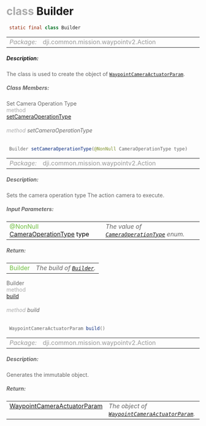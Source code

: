 <div class="article"><h1 ><font color="#AAA">class </font>Builder</h1></div>

~~~java
 static final class Builder 
~~~

<html><table class="table-supportedby"><tr valign="top"><td width=15%><font color="#999"><i>Package:</i></td><td width=85%><font color="#999">dji.common.mission.waypointv2.Action</td></tr></table></html>



##### Description:



<font color="#666">The class is used to create the object of <code><a href="/Components/Missions/DJIWaypointV2Actuator_DJIWaypointV2CameraActuatorParam.html#djiwaypointv2actuator_djiwaypointv2cameraactuatorparam">WaypointCameraActuatorParam</a></code>.



##### Class Members:

<div class="api-row" id="djiwaypointv2actuator_djiwaypointv2cameraactuatorparam_builder_setcameraoperationtype"><div class="api-col left">Set Camera Operation Type</div><div class="api-col middle" style="color:#AAA">method</div><div class="api-col right"><a class="trigger" href="#djiwaypointv2actuator_djiwaypointv2cameraactuatorparam_builder_setcameraoperationtype_inline">setCameraOperationType</a></div></div><div class="inline-doc" id="djiwaypointv2actuator_djiwaypointv2cameraactuatorparam_builder_setcameraoperationtype_inline"

><div class="article"><h6 ><font color="#AAA">method </font>setCameraOperationType</h6></div>

~~~java
 Builder setCameraOperationType(@NonNull CameraOperationType type) 
~~~

<html><table class="table-supportedby"><tr valign="top"><td width=15%><font color="#999"><i>Package:</i></td><td width=85%><font color="#999">dji.common.mission.waypointv2.Action</td></tr></table></html>



##### Description:



<font color="#666">Sets the camera operation type The action camera to execute.



##### Input Parameters:

<html><table class="table-inline-parameters"><tr valign="top"><td><font color="#70BF41">@NonNull <a href="/Components/Missions/DJIWaypointV2Action.html#djiwaypointv2actionactuatorcameraoperationtype">CameraOperationType</a> <font color="#000">type</td><td><font color="#666"><i>The value of <code><a href="/Components/Missions/DJIWaypointV2Action.html#djiwaypointv2actionactuatorcameraoperationtype">CameraOperationType</a></code> enum.</i></td></tr></table></html>

##### Return:

<html><table class="table-inline-parameters"><tr valign="top"><td><font color="#70BF41">Builder</td><td><font color="#666"><i>The build of <code><a href="/Components/Missions/DJIWaypointV2Actuator_DJIWaypointV2CameraActuatorParam_Builder.html#djiwaypointv2actuator_djiwaypointv2cameraactuatorparam_builder">Builder</a></code>.</i></td></tr></table></html></div>

<div class="api-row" id="djiwaypointv2actuator_djiwaypointv2cameraactuatorparam_builder_build"><div class="api-col left">Builder</div><div class="api-col middle" style="color:#AAA">method</div><div class="api-col right"><a class="trigger" href="#djiwaypointv2actuator_djiwaypointv2cameraactuatorparam_builder_build_inline">build</a></div></div><div class="inline-doc" id="djiwaypointv2actuator_djiwaypointv2cameraactuatorparam_builder_build_inline"

><div class="article"><h6 ><font color="#AAA">method </font>build</h6></div>

~~~java
 WaypointCameraActuatorParam build() 
~~~

<html><table class="table-supportedby"><tr valign="top"><td width=15%><font color="#999"><i>Package:</i></td><td width=85%><font color="#999">dji.common.mission.waypointv2.Action</td></tr></table></html>



##### Description:



<font color="#666">Generates the immutable object.



##### Return:

<html><table class="table-inline-parameters"><tr valign="top"><td><font color="#70BF41"><a href="/Components/Missions/DJIWaypointV2Actuator_DJIWaypointV2CameraActuatorParam.html#djiwaypointv2actuator_djiwaypointv2cameraactuatorparam">WaypointCameraActuatorParam</a></td><td><font color="#666"><i>The object of <code><a href="/Components/Missions/DJIWaypointV2Actuator_DJIWaypointV2CameraActuatorParam.html#djiwaypointv2actuator_djiwaypointv2cameraactuatorparam">WaypointCameraActuatorParam</a></code>.</i></td></tr></table></html></div>



